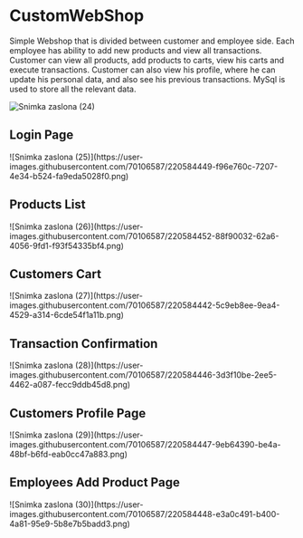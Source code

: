 # CustomWebShop

Simple Webshop that is divided between customer and employee side. Each employee has ability to add new products and view all transactions. Customer can view all products, add products to carts, view his carts and execute transactions. Customer can also view his profile, where he can update his personal data, and also see his previous transactions. MySql is used to store all the relevant data.

![Snimka zaslona (24)](https://user-images.githubusercontent.com/70106587/220584404-fb5910ef-bd91-42d7-a64e-d1d6b4c8ddbb.png)

<h2>Login Page</h2>
![Snimka zaslona (25)](https://user-images.githubusercontent.com/70106587/220584449-f96e760c-7207-4e34-b524-fa9eda5028f0.png)

<h2>Products List</h2>
![Snimka zaslona (26)](https://user-images.githubusercontent.com/70106587/220584452-88f90032-62a6-4056-9fd1-f93f54335bf4.png)

<h2>Customers Cart</h2>
![Snimka zaslona (27)](https://user-images.githubusercontent.com/70106587/220584442-5c9eb8ee-9ea4-4529-a314-6cde54f1a11b.png)

<h2>Transaction Confirmation</h2>
![Snimka zaslona (28)](https://user-images.githubusercontent.com/70106587/220584446-3d3f10be-2ee5-4462-a087-fecc9ddb45d8.png)

<h2>Customers Profile Page</h2>
![Snimka zaslona (29)](https://user-images.githubusercontent.com/70106587/220584447-9eb64390-be4a-48bf-b6fd-eab0cc47a883.png)

<h2>Employees Add Product Page</h2>
![Snimka zaslona (30)](https://user-images.githubusercontent.com/70106587/220584448-e3a0c491-b400-4a81-95e9-5b8e7b5badd3.png)

